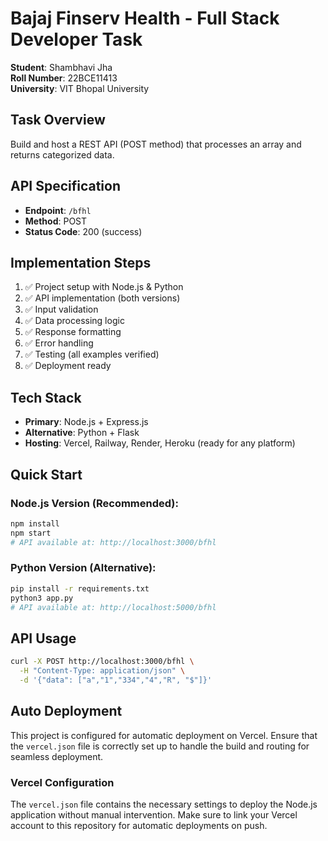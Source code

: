 # Bajaj Finserv Health - Full Stack Developer Task

**Student**: Shambhavi Jha  
**Roll Number**: 22BCE11413  
**University**: VIT Bhopal University

## Task Overview
Build and host a REST API (POST method) that processes an array and returns categorized data.

## API Specification
- **Endpoint**: `/bfhl`
- **Method**: POST
- **Status Code**: 200 (success)

## Implementation Steps
1. ✅ Project setup with Node.js & Python
2. ✅ API implementation (both versions)
3. ✅ Input validation
4. ✅ Data processing logic
5. ✅ Response formatting
6. ✅ Error handling
7. ✅ Testing (all examples verified)
8. ✅ Deployment ready

## Tech Stack
- **Primary**: Node.js + Express.js
- **Alternative**: Python + Flask  
- **Hosting**: Vercel, Railway, Render, Heroku (ready for any platform)

## Quick Start

### Node.js Version (Recommended):
```bash
npm install
npm start
# API available at: http://localhost:3000/bfhl
```

### Python Version (Alternative):
```bash
pip install -r requirements.txt
python3 app.py
# API available at: http://localhost:5000/bfhl
```

## API Usage
```bash
curl -X POST http://localhost:3000/bfhl \
  -H "Content-Type: application/json" \
  -d '{"data": ["a","1","334","4","R", "$"]}'
```

## Auto Deployment
This project is configured for automatic deployment on Vercel. Ensure that the `vercel.json` file is correctly set up to handle the build and routing for seamless deployment. 

### Vercel Configuration
The `vercel.json` file contains the necessary settings to deploy the Node.js application without manual intervention. Make sure to link your Vercel account to this repository for automatic deployments on push.